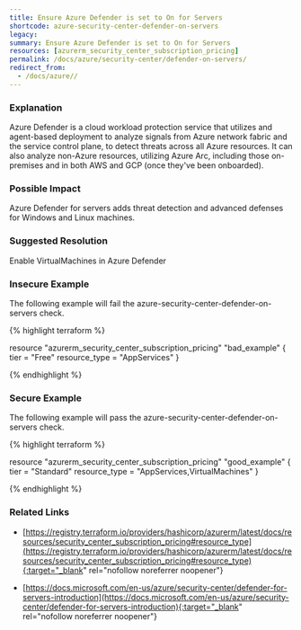 ```yaml
---
title: Ensure Azure Defender is set to On for Servers
shortcode: azure-security-center-defender-on-servers
legacy: 
summary: Ensure Azure Defender is set to On for Servers 
resources: [azurerm_security_center_subscription_pricing] 
permalink: /docs/azure/security-center/defender-on-servers/
redirect_from: 
  - /docs/azure//
---
```


### Explanation

Azure Defender is a cloud workload protection service that utilizes and agent-based deployment to analyze signals from Azure network fabric and the service control plane, to detect threats across all Azure resources. It can also analyze non-Azure resources, utilizing Azure Arc, including those on-premises and in both AWS and GCP (once they've been onboarded).

### Possible Impact
Azure Defender for servers adds threat detection and advanced defenses for Windows and Linux machines.

### Suggested Resolution
Enable VirtualMachines in Azure Defender


### Insecure Example

The following example will fail the azure-security-center-defender-on-servers check.

{% highlight terraform %}

resource "azurerm_security_center_subscription_pricing" "bad_example" {
  tier          = "Free"
  resource_type = "AppServices"
}

{% endhighlight %}



### Secure Example

The following example will pass the azure-security-center-defender-on-servers check.

{% highlight terraform %}

resource "azurerm_security_center_subscription_pricing" "good_example" {
  tier          = "Standard"
  resource_type = "AppServices,VirtualMachines"
}

{% endhighlight %}



### Related Links


- [https://registry.terraform.io/providers/hashicorp/azurerm/latest/docs/resources/security_center_subscription_pricing#resource_type](https://registry.terraform.io/providers/hashicorp/azurerm/latest/docs/resources/security_center_subscription_pricing#resource_type){:target="_blank" rel="nofollow noreferrer noopener"}

- [https://docs.microsoft.com/en-us/azure/security-center/defender-for-servers-introduction](https://docs.microsoft.com/en-us/azure/security-center/defender-for-servers-introduction){:target="_blank" rel="nofollow noreferrer noopener"}


